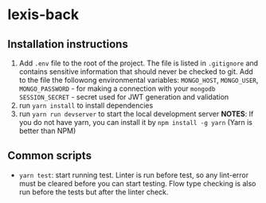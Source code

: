 # lexis-back
## Installation instructions
1. Add `.env` file to the root of the project. The file is listed in `.gitignore`
and contains sensitive information that should never be checked to git.
Add to the file the followong environmental variables:
`MONGO_HOST`, `MONGO_USER`, `MONGO_PASSWORD` - for making a connection with your `mongodb`
`SESSION_SECRET` - secret used for JWT generation and validation
2. run `yarn install` to install dependencies
3. run `yarn run devserver` to start the local development server
**NOTES**: If you do not have yarn, you can install it by `npm install -g yarn` (Yarn is better than NPM)
## Common scripts
* `yarn test`: start running test. Linter is run before test, so any lint-error must be cleared before you can start testing. Flow type checking is also run before the tests but after the linter check.

